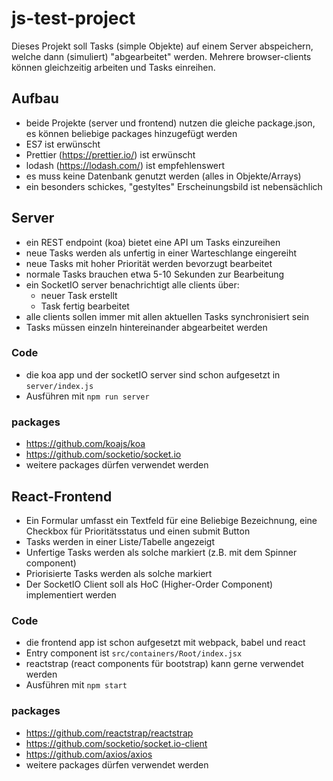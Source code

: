 # js-test-project

Dieses Projekt soll Tasks (simple Objekte) auf einem Server abspeichern, welche dann (simuliert) "abgearbeitet" werden. Mehrere browser-clients können gleichzeitig arbeiten und Tasks einreihen.

## Aufbau

- beide Projekte (server und frontend) nutzen die gleiche package.json, es können beliebige packages hinzugefügt werden
- ES7 ist erwünscht
- Prettier (https://prettier.io/) ist erwünscht
- lodash (https://lodash.com/) ist empfehlenswert
- es muss keine Datenbank genutzt werden (alles in Objekte/Arrays)
- ein besonders schickes, "gestyltes" Erscheinungsbild ist nebensächlich

## Server

- ein REST endpoint (koa) bietet eine API um Tasks einzureihen
- neue Tasks werden als unfertig in einer Warteschlange eingereiht
- neue Tasks mit hoher Priorität werden bevorzugt bearbeitet
- normale Tasks brauchen etwa 5-10 Sekunden zur Bearbeitung
- ein SocketIO server benachrichtigt alle clients über:
  - neuer Task erstellt
  - Task fertig bearbeitet
- alle clients sollen immer mit allen aktuellen Tasks synchronisiert sein
- Tasks müssen einzeln hintereinander abgearbeitet werden

### Code

- die koa app und der socketIO server sind schon aufgesetzt in `server/index.js`
- Ausführen mit `npm run server`

### packages

- https://github.com/koajs/koa
- https://github.com/socketio/socket.io
- weitere packages dürfen verwendet werden

## React-Frontend

- Ein Formular umfasst ein Textfeld für eine Beliebige Bezeichnung, eine Checkbox für Prioritätsstatus und einen submit Button
- Tasks werden in einer Liste/Tabelle angezeigt
- Unfertige Tasks werden als solche markiert (z.B. mit dem Spinner component)
- Priorisierte Tasks werden als solche markiert
- Der SocketIO Client soll als HoC (Higher-Order Component) implementiert werden

### Code

- die frontend app ist schon aufgesetzt mit webpack, babel und react
- Entry component ist `src/containers/Root/index.jsx`
- reactstrap (react components für bootstrap) kann gerne verwendet werden
- Ausführen mit `npm start`

### packages

- https://github.com/reactstrap/reactstrap
- https://github.com/socketio/socket.io-client
- https://github.com/axios/axios
- weitere packages dürfen verwendet werden
